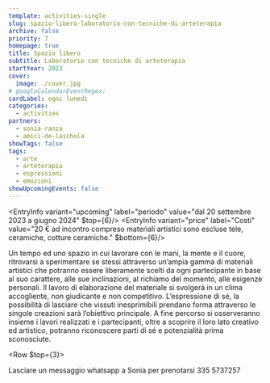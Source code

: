 ```yaml
---
template: activities-single
slug: spazio-libero-laboratorio-con-tecniche-di-arteterapia
archive: false
priority: 7
homepage: true
title: Spazio libero
subtitle: Laboratorio con tecniche di arteterapia
startYear: 2023
cover:
  image: ./cover.jpg
# googleCalendarEventRegex: 
cardLabel: ogni lunedì
categories:
  - activities
partners:
  - sonia-ranza
  - amici-de-laschola
showTags: false
tags:
  - arte
  - arteterapia
  - espressioni
  - emozioni
showUpcomingEvents: false
---
```


<EntryInfo variant="upcoming" label="periodo" value="dal 20 settembre 2023 a giugno 2024" $top={6}/>
<EntryInfo variant="frequency" value="ogni lunedì: 10.00 - 12.00 e/o 19.00 - 21.00"/>
<EntryInfo variant="duration" value="2h"/>
<EntryInfo variant="location" label="A LaSchola" value="[Via Maroni 13, Casciago 21020, VA](https://g.page/laschola?share)"/>
<EntryInfo variant="target" value="aperto a tutti" />
<EntryInfo variant="teacher" value="[Sonia Ranza](/partners/sonia-ranza) arteterapeuta" />
<EntryInfo variant="price" label="Costi" value="20 € ad incontro compreso materiali artistici sono escluse tele, ceramiche, cotture ceramiche." $bottom={6}/>

<Row>
  <Col $initial $columned>
    Un tempo ed uno spazio in cui lavorare con le mani, la mente e il cuore, ritrovarsi a sperimentare se stessi attraverso un’ampia gamma di materiali artistici che potranno essere liberamente scelti da ogni partecipante in base al suo carattere, alle sue inclinazioni, al richiamo del momento, alle esigenze personali.
Il lavoro di elaborazione del materiale si svolgerà in un clima accogliente, non giudicante e non competitivo. L’espressione di sé, la possibilità di lasciare che vissuti inesprimibili prendano forma attraverso le singole creazioni sarà l’obiettivo principale.
A fine percorso si osserveranno insieme i lavori realizzati e i partecipanti, oltre a scoprire il loro lato creativo ed artistico, potranno riconoscere parti di sé e potenzialità prima sconosciute.
  </Col>
</Row>

<Row $top={3}>
  <Col md={6}>
    Lasciare un messaggio whatsapp a Sonia per prenotarsi
    <ButtonLink href="tel:3355737257">335 5737257</ButtonLink>
  </Col>
</Row>
